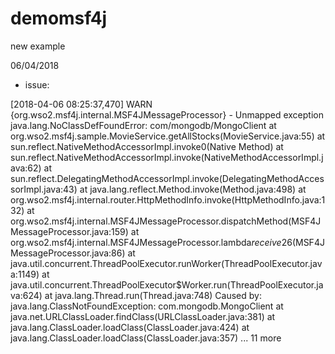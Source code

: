 # demomsf4j
new example

06/04/2018
 + issue: 
 
 [2018-04-06 08:25:37,470]  WARN {org.wso2.msf4j.internal.MSF4JMessageProcessor} - Unmapped exception java.lang.NoClassDefFoundError: com/mongodb/MongoClient
        at org.wso2.msf4j.sample.MovieService.getAllStocks(MovieService.java:55)
        at sun.reflect.NativeMethodAccessorImpl.invoke0(Native Method)
        at sun.reflect.NativeMethodAccessorImpl.invoke(NativeMethodAccessorImpl.java:62)
        at sun.reflect.DelegatingMethodAccessorImpl.invoke(DelegatingMethodAccessorImpl.java:43)
        at java.lang.reflect.Method.invoke(Method.java:498)
        at org.wso2.msf4j.internal.router.HttpMethodInfo.invoke(HttpMethodInfo.java:132)
        at org.wso2.msf4j.internal.MSF4JMessageProcessor.dispatchMethod(MSF4JMessageProcessor.java:159)
        at org.wso2.msf4j.internal.MSF4JMessageProcessor.lambda$receive$26(MSF4JMessageProcessor.java:86)
        at java.util.concurrent.ThreadPoolExecutor.runWorker(ThreadPoolExecutor.java:1149)
        at java.util.concurrent.ThreadPoolExecutor$Worker.run(ThreadPoolExecutor.java:624)
        at java.lang.Thread.run(Thread.java:748)
Caused by: java.lang.ClassNotFoundException: com.mongodb.MongoClient
        at java.net.URLClassLoader.findClass(URLClassLoader.java:381)
        at java.lang.ClassLoader.loadClass(ClassLoader.java:424)
        at java.lang.ClassLoader.loadClass(ClassLoader.java:357)
        ... 11 more
